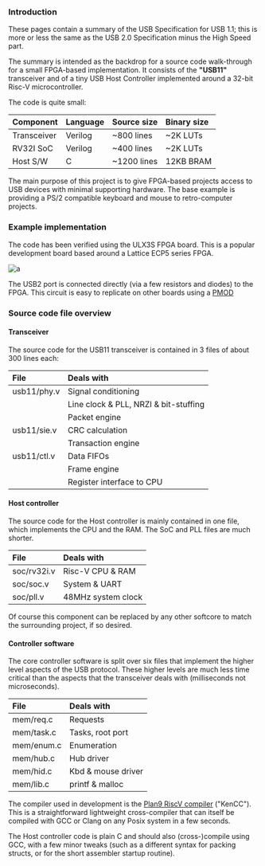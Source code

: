 ### Introduction

These pages contain a summary of the USB Specification for USB 1.1; this is more or less the same as the USB 2.0 Specification minus the High Speed part.

The summary is intended as the backdrop for a source code walk-through for a small FPGA-based implementation. It consists of the **"USB11"** transceiver and of a tiny USB Host Controller implemented around a 32-bit Risc-V microcontroller.

The code is quite small:

| Component   | Language  | Source size | Binary size |
|:----------- |:--------- |:----------- |:----------- |
| Transceiver | Verilog   |  ~800 lines | ~2K LUTs    |
| RV32I SoC   | Verilog   |  ~400 lines | ~2K LUTs    |
| Host S/W    | C         | ~1200 lines | 12KB BRAM   |

The main purpose of this project is to give FPGA-based projects access to USB devices with minimal supporting hardware. The base example is providing a PS/2 compatible keyboard and mouse to retro-computer projects.

### Example implementation

The code has been verified using the ULX3S FPGA board. This is a popular development board based around a Lattice ECP5 series FPGA.

![a](doc/https://radiona.org/ulx3s/assets/img/legend.png)

The USB2 port is connected directly (via a few resistors and diodes) to the FPGA. This circuit is easy to replicate on other boards using a [PMOD](https://www.crowdsupply.com/radiona/ulx3s/updates/introducing-the-ulx3s-pmod-set)

### Source code file overview

#### Transceiver

The source code for the USB11 transceiver is contained in 3 files of about 300 lines each:

| File        | Deals with          |
|:----------- |:------------------- |
| usb11/phy.v | Signal conditioning |
|             | Line clock & PLL, NRZI & bit-stuffing |
|             | Packet engine       |
| usb11/sie.v | CRC calculation     |
|             | Transaction engine  |
| usb11/ctl.v | Data FIFOs          |
|             | Frame engine        |
|             | Register interface to CPU |

#### Host controller

The source code for the Host controller is mainly contained in one file, which implements the CPU and the RAM. The SoC and PLL files are much shorter.

| File        | Deals with          |
|:----------- |:------------------- |
| soc/rv32i.v | Risc-V CPU & RAM    |
| soc/soc.v   | System & UART       |
| soc/pll.v   | 48MHz system clock  |

Of course this component can be replaced by any other softcore to match the surrounding project, if so desired.

#### Controller software

The core controller software is split over six files that implement the higher level aspects of the USB protocol. These higher levels are much less time critical than the aspects that the transceiver deals with (milliseconds not microseconds).

| File        | Deals with          |
|:----------- |:------------------- |
| mem/req.c   | Requests            |
| mem/task.c  | Tasks, root port    |
| mem/enum.c  | Enumeration         |
| mem/hub.c   | Hub driver          |
| mem/hid.c   | Kbd & mouse driver  |
| mem/lib.c   | printf & malloc     |

The compiler used in development is the [Plan9 RiscV compiler](https://gitlab.com/pnru/riscv-kencc) ("KenCC"). This is a straightforward lightweight cross-compiler that can itself be compiled with GCC or Clang on any Posix system in a few seconds.

The Host controller code is plain C and should also (cross-)compile using GCC, with a few minor tweaks (such as a different syntax for packing structs, or for the short assembler startup routine).



